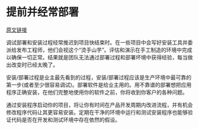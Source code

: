 # 提前并经常部署

[原文链接](https://97-things-every-x-should-know.gitbooks.io/97-things-every-programmer-should-know/content/en/thing_20/)

调试部署和安装过程经常推迟到项目快结束时。在一些项目中会写好安装工具并委派给发布工程师，他们会视这个“烫手山芋”。评估和演示在手工制造的环境中完成以确保一切正常。结果就是团队无法通过部署过程和部署坏境中获得经验，每当做出改变时已经太晚了。

安装/部署过程是业主最先看到的过程，安装/部署过程应该是生产环境中最可靠的第一步(或者至少很容易调试)。部署软件是给业主用的。用不靠谱的部署想把应用程序正确安装，在他们完整地使用你的软件之前，你将收到你客户的各种问题。

通过安装程序启动你的项目，将让你有时间在产品开发周期内改进流程，并有机会修改程序代码让其更容易安装。定期在干净的环境中运行和测试安装程序也能够验证代码是否在开发和测试环境中存在依然的假设。